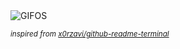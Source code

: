 <div align="justify">
<picture>
    <source media="(prefers-color-scheme: dark)" srcset="https://i.ibb.co/7tKNLM1N/output-gif.gif">
    <source media="(prefers-color-scheme: light)" srcset="https://i.ibb.co/7tKNLM1N/output-gif.gif">
    <img alt="GIFOS" src="https://i.ibb.co/7tKNLM1N/output-gif.gif">
</picture>

<sub><i>inspired from [x0rzavi/github-readme-terminal](https://github.com/x0rzavi/github-readme-terminal)</i></sub>

</div>

<!-- Image deletion URL: https://ibb.co/0yrVv4GV/0655da4ac78918bfb57977154ccb139e -->